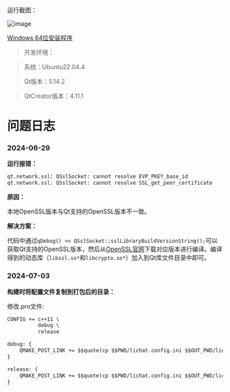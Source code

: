 运行截图：

![image](https://github.com/liliangCS/lichat/assets/85006433/b72ac69a-dd26-419f-97c4-f104cec0ce79)


<a href="https://github.com/liliangCS/lichat/blob/main/lichat_setup_0.0.1.exe" target="_blank">Windows 64位安装程序</a>

> 开发环境：

> 系统：Ubuntu22.04.4

> Qt版本：5.14.2

> QtCreator版本：4.11.1

# 问题日志

### 2024-06-29

**运行报错：**

```cmd
qt.network.ssl: QSslSocket: cannot resolve EVP_PKEY_base_id
qt.network.ssl: QSslSocket: cannot resolve SSL_get_peer_certificate
```
**原因：**

本地OpenSSL版本与Qt支持的OpenSSL版本不一致。

**解决方案：**

代码中通过`qDebug() << QSslSocket::sslLibraryBuildVersionString();`可以获取Qt支持的OpenSSL版本，然后从[OpenSSL官网](https://www.openssl.org/source/old/index.html)下载对应版本进行编译。编译得到的动态库（`libssl.so*`和`libcrypto.so*`）加入到Qt库文件目录中即可。

### 2024-07-03

**构建时将配置文件复制到打包后的目录：**

修改.pro文件:

```txt
CONFIG += c++11 \
          debug \
          release

debug: {
    QMAKE_POST_LINK += $$quote(cp $$PWD/lichat.config.ini $$OUT_PWD/lichat.config.ini)
}

release: {
    QMAKE_POST_LINK += $$quote(cp $$PWD/lichat.config.ini $$OUT_PWD/lichat.config.ini)
}
```
